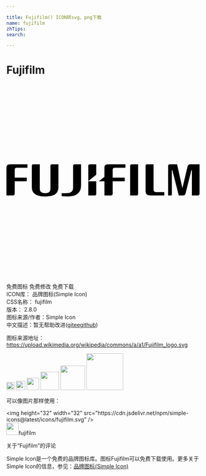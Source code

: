 ```yaml
---

title: Fujifilm() ICON转svg、png下载
name: fujifilm
zhTips: 
search: 

---
```


# Fujifilm  <small style="font-size: 60%;font-weight: 100"></small>

<div id="svg" class="svg-wrap">
<svg role="img" xmlns="http://www.w3.org/2000/svg" viewBox="0 0 24 24"><title>Fujifilm icon</title><path d="M.484 10.003c-.483 0-.484.238-.484.533v3.329h.786c.165.003.24-.057.243-.207v-1.556h1.444c.034 0 .055-.018.055-.052v-.39H1.03v-.98c0-.173.086-.255.258-.255H2.56c.037 0 .049-.024.049-.05v-.372zm7.997 0c-.111 0-.197.052-.197.21v2.654c0 .377-.143.632-.573.693-.29.041-.678.03-.847.024v.324c0 .03.014.052.049.06.025.006.208.029.62.029.722 0 1.054-.156 1.245-.292.365-.263.495-.575.495-1.192v-2.51zm-5.13 0c-.148 0-.194.07-.194.199v2.658c0 .538.26.866.814 1.033.463.14 1.21.137 1.701.003.37-.1.787-.373.787-1.037v-2.856h-.77c-.172 0-.219.073-.219.196v2.748c0 .294-.063.443-.229.536-.242.135-.645.133-.883-.004-.177-.103-.213-.28-.213-.533v-2.943zm9.308 0c-.483 0-.483.239-.483.533v.995c0 .02-.01.029-.018.038l-.677.533h.695v1.763h.786c.164.003.24-.057.242-.207v-1.556h1.444c.034 0 .055-.018.055-.052v-.39h-1.499v-.98c0-.173.087-.255.258-.255h1.274c.036 0 .05-.024.05-.05v-.372zm3.701 0h-.768c-.175 0-.222.082-.222.203v3.66h.783c.138 0 .207-.042.207-.204zm1.922 0h-.76c-.173-.003-.229.066-.229.213v3.108c0 .258.076.541.591.541h1.668c.044 0 .065-.027.065-.066v-.351h-1.03c-.205-.01-.305-.115-.305-.318zm5.718 0h-1.144c-.195 0-.306.092-.35.266l-.63 2.663h-.018l-.65-2.928h-.89c-.172 0-.226.088-.226.224v3.637h.376c.06 0 .086-.03.086-.092v-3.049h.059l.804 3.141h.527c.199 0 .273-.081.322-.278l.722-2.863h.058v3.141h.703c.172 0 .251-.067.251-.237zm-13.608.001c-.173 0-.22.084-.22.205v1.87l.93-.73c.036-.028.056-.05.058-.11v-1.235zm-.22 2.098v1.763h.781c.138 0 .208-.04.208-.203v-1.56z"/></svg>
</div>
<detail full-name='fujifilm'></detail>

<div class="detail-page">
<p>
<span><span class="badge-success badge">免费图标</span> <span class="badge-success badge">免费修改</span>  <span class="badge-success badge">免费下载</span> </span>
<br/>
<span>
ICON库：
<span class="badge-secondary badge">品牌图标(Simple Icon)</span> 
</span>
<br/>
<span>
CSS名称：
<span class="badge-secondary badge">fujifilm</span> 
</span>

<br/>
<span>
版本：
<span class="badge-secondary badge">2.8.0</span> 
</span>
<br/>
<span>图标来源/作者：<span class="badge-light badge">Simple Icon</span></span> 
<br/>
<span class="zh-detail">中文描述：暂无<span class="help-link"><span>帮助改进</span>(<a href="https://gitee.com/liuwave/icon-helper/edit/master/json/brands/fujifilm.json" target="_blank" rel="noopener noreferrer">gitee</a><a href="https://github.com/liuwave/icon-helper/edit/master/json/brands/fujifilm.json" target="_blank" rel="noopener noreferrer">github</a></span>)</span><br/>
</p>
</div><div class="description description alert alert-light"><p>图标来源地址：<a href="https://upload.wikimedia.org/wikipedia/commons/a/a1/Fujifilm_logo.svg" target="_blank" rel="noopener noreferrer">https://upload.wikimedia.org/wikipedia/commons/a/a1/Fujifilm_logo.svg</a></p></div>
<div class="alert alert-dark">
<img height="21" width="21" src="https://cdn.jsdelivr.net/npm/simple-icons@latest/icons/fujifilm.svg" />
<img height="24" width="24" src="https://cdn.jsdelivr.net/npm/simple-icons@latest/icons/fujifilm.svg" />
<img height="32" width="32" src="https://cdn.jsdelivr.net/npm/simple-icons@latest/icons/fujifilm.svg" />
<img height="48" width="48" src="https://cdn.jsdelivr.net/npm/simple-icons@latest/icons/fujifilm.svg" />
<img height="64" width="64" src="https://cdn.jsdelivr.net/npm/simple-icons@latest/icons/fujifilm.svg" />
<img height="96" width="96" src="https://cdn.jsdelivr.net/npm/simple-icons@latest/icons/fujifilm.svg" />

</div>
<div>
  <p>可以像图片那样使用：    
  </p>
  <div class="alert alert-primary" style="font-size: 14px">
    &lt;img height="32" width="32" src="https://cdn.jsdelivr.net/npm/simple-icons@latest/icons/fujifilm.svg" /&gt;
    <copy-btn content='<img height="32" width="32" src="https://cdn.jsdelivr.net/npm/simple-icons@latest/icons/fujifilm.svg" />'></copy-btn>
  </div>
  <div class="alert alert-secondary">
    <img height="32" width="32" src="https://cdn.jsdelivr.net/npm/simple-icons@latest/icons/fujifilm.svg" />fujifilm
    <copy-btn content="fujifilm" btn-title="复制图标名称"></copy-btn>
  </div>
</div>

<Vssue title="关于“Fujifilm”的评论" >关于“Fujifilm”的评论</Vssue>


<div><p>Simple Icon是一个免费的品牌图标库。图标Fujifilm可以免费下载使用。更多关于  Simple Icon的信息，参见：<a target="_blank" href="https://iconhelper.cn/brands.html">品牌图标(Simple Icon)</a>
</p></div>
